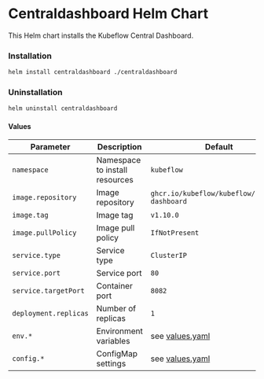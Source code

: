 # Centraldashboard Helm Chart

This Helm chart installs the Kubeflow Central Dashboard.

### Installation

```bash
helm install centraldashboard ./centraldashboard
```

### Uninstallation

```bash
helm uninstall centraldashboard
```

#### Values

| Parameter | Description | Default |
|-----------|-------------|---------|
| `namespace` | Namespace to install resources | `kubeflow` |
| `image.repository` | Image repository | `ghcr.io/kubeflow/kubeflow/central-dashboard` |
| `image.tag` | Image tag | `v1.10.0` |
| `image.pullPolicy` | Image pull policy | `IfNotPresent` |
| `service.type` | Service type | `ClusterIP` |
| `service.port` | Service port | `80` |
| `service.targetPort` | Container port | `8082` |
| `deployment.replicas` | Number of replicas | `1` |
| `env.*` | Environment variables | see [values.yaml](values.yaml) |
| `config.*` | ConfigMap settings | see [values.yaml](values.yaml) |
